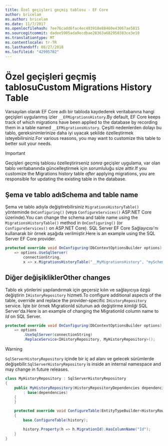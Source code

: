 ```yaml
---
title: Özel geçişleri geçmiş tablosu - EF Core
author: bricelam
ms.author: bricelam
ms.date: 11/7/2017
ms.openlocfilehash: 7ee76cadd6fac4ec403918e88460e43067ae5815
ms.sourcegitcommit: dadee5905ada9ecdbae28363a682950383ce3e10
ms.translationtype: MT
ms.contentlocale: tr-TR
ms.lasthandoff: 08/27/2018
ms.locfileid: "42995702"
---
```

<a name="custom-migrations-history-table"></a><span data-ttu-id="209d9-102">Özel geçişleri geçmiş tablosu</span><span class="sxs-lookup"><span data-stu-id="209d9-102">Custom Migrations History Table</span></span>
===============================
<span data-ttu-id="209d9-103">Varsayılan olarak EF Core adlı bir tabloda kaydederek veritabanına hangi geçişleri uygulanmış izler `__EFMigrationsHistory`.</span><span class="sxs-lookup"><span data-stu-id="209d9-103">By default, EF Core keeps track of which migrations have been applied to the database by recording them in a table named `__EFMigrationsHistory`.</span></span> <span data-ttu-id="209d9-104">Çeşitli nedenlerden dolayı bu tablo, gereksinimlerinize daha iyi uyacak şekilde özelleştirmek isteyebilirsiniz.</span><span class="sxs-lookup"><span data-stu-id="209d9-104">For various reasons, you may want to customize this table to better suit your needs.</span></span>

> [!IMPORTANT]
> <span data-ttu-id="209d9-105">Geçişleri geçmiş tablosu özelleştirirseniz *sonra* geçişler uygulama, var olan tablo veritabanında güncelleştirmek için sorumluluğu size aittir.</span><span class="sxs-lookup"><span data-stu-id="209d9-105">If you customize the Migrations history table *after* applying migrations, you are responsible for updating the existing table in the database.</span></span>

<a name="schema-and-table-name"></a><span data-ttu-id="209d9-106">Şema ve tablo adı</span><span class="sxs-lookup"><span data-stu-id="209d9-106">Schema and table name</span></span>
----------------------
<span data-ttu-id="209d9-107">Şema ve tablo adıyla değiştirebilirsiniz `MigrationsHistoryTable()` yönteminde `OnConfiguring()` (veya `ConfigureServices()` ASP.NET Core üzerinde).</span><span class="sxs-lookup"><span data-stu-id="209d9-107">You can change the schema and table name using the `MigrationsHistoryTable()` method in `OnConfiguring()` (or `ConfigureServices()` on ASP.NET Core).</span></span> <span data-ttu-id="209d9-108">SQL Server EF Core Sağlayıcısı'nı kullanarak bir örnek aşağıda verilmiştir.</span><span class="sxs-lookup"><span data-stu-id="209d9-108">Here is an example using the SQL Server EF Core provider.</span></span>

``` csharp
protected override void OnConfiguring(DbContextOptionsBuilder options)
    => options.UseSqlServer(
        connectionString,
        x => x.MigrationsHistoryTable("__MyMigrationsHistory", "mySchema"));
```

<a name="other-changes"></a><span data-ttu-id="209d9-109">Diğer değişiklikler</span><span class="sxs-lookup"><span data-stu-id="209d9-109">Other changes</span></span>
-------------
<span data-ttu-id="209d9-110">Tablo ek yönlerini yapılandırmak için geçersiz kılın ve sağlayıcıya özgü değiştirin `IHistoryRepository` hizmeti.</span><span class="sxs-lookup"><span data-stu-id="209d9-110">To configure additional aspects of the table, override and replace the provider-specific `IHistoryRepository` service.</span></span> <span data-ttu-id="209d9-111">İşte bir örnek MigrationId sütunun adı değiştirme *kimliği* SQL Server'da.</span><span class="sxs-lookup"><span data-stu-id="209d9-111">Here is an example of changing the MigrationId column name to *Id* on SQL Server.</span></span>

``` csharp
protected override void OnConfiguring(DbContextOptionsBuilder options)
    => options
        .UseSqlServer(connectionString)
        .ReplaceService<IHistoryRepository, MyHistoryRepository>();
```

> [!WARNING]
> <span data-ttu-id="209d9-112">`SqlServerHistoryRepository` içinde bir iç ad alanı ve gelecek sürümlerde değişebilir.</span><span class="sxs-lookup"><span data-stu-id="209d9-112">`SqlServerHistoryRepository` is inside an internal namespace and may change in future releases.</span></span>

``` csharp
class MyHistoryRepository : SqlServerHistoryRepository
{
    public MyHistoryRepository(HistoryRepositoryDependencies dependencies)
        : base(dependencies)
    {
    }

    protected override void ConfigureTable(EntityTypeBuilder<HistoryRow> history)
    {
        base.ConfigureTable(history);

        history.Property(h => h.MigrationId).HasColumnName("Id");
    }
}
```
